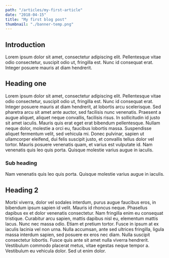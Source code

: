 ```yaml
---
path: "/articles/my-first-article"
date: "2018-04-15"
title: "My first blog post"
thumbnail: "./banner-temp.png"
---
```


## Introduction

Lorem ipsum dolor sit amet, consectetur adipiscing elit. Pellentesque vitae odio consectetur, suscipit odio ut, fringilla est. Nunc id consequat erat. Integer posuere mauris at diam hendrerit.

## Heading one

Lorem ipsum dolor sit amet, consectetur adipiscing elit. Pellentesque vitae odio consectetur, suscipit odio ut, fringilla est. Nunc id consequat erat. Integer posuere mauris at diam hendrerit, at lobortis arcu scelerisque. Sed pharetra arcu sit amet ante auctor, sed facilisis nunc venenatis. Praesent a augue aliquet, aliquet neque convallis, facilisis risus. In sollicitudin id justo sit amet iaculis. Mauris quis erat eget erat bibendum pellentesque. Nullam neque dolor, molestie a orci eu, faucibus lobortis massa. Suspendisse aliquet fermentum velit, sed vehicula mi. Donec pulvinar, sapien ut ullamcorper eleifend, dui felis suscipit justo, et convallis tellus dolor vel tortor. Mauris posuere venenatis quam, et varius est vulputate id. Nam venenatis quis leo quis porta. Quisque molestie varius augue in iaculis.

### Sub heading

Nam venenatis quis leo quis porta. Quisque molestie varius augue in iaculis.

## Heading 2

Morbi viverra, dolor vel sodales interdum, purus augue faucibus eros, in bibendum ipsum sapien id velit. Mauris id rhoncus neque. Phasellus dapibus ex et dolor venenatis consectetur. Nam fringilla enim eu consequat tristique. Curabitur arcu sapien, mattis dapibus nisl eu, elementum mattis lacus. Nunc nec massa odio. Etiam et pretium tortor. Fusce in ipsum at ex iaculis lacinia vel non urna. Nulla accumsan, ante sed ultrices fringilla, ligula massa interdum sapien, sed posuere ex eros nec diam. Nulla suscipit consectetur lobortis. Fusce quis ante sit amet nulla viverra hendrerit. Vestibulum commodo placerat metus, vitae egestas neque tempor a. Vestibulum eu vehicula dolor. Sed ut enim dolor.
